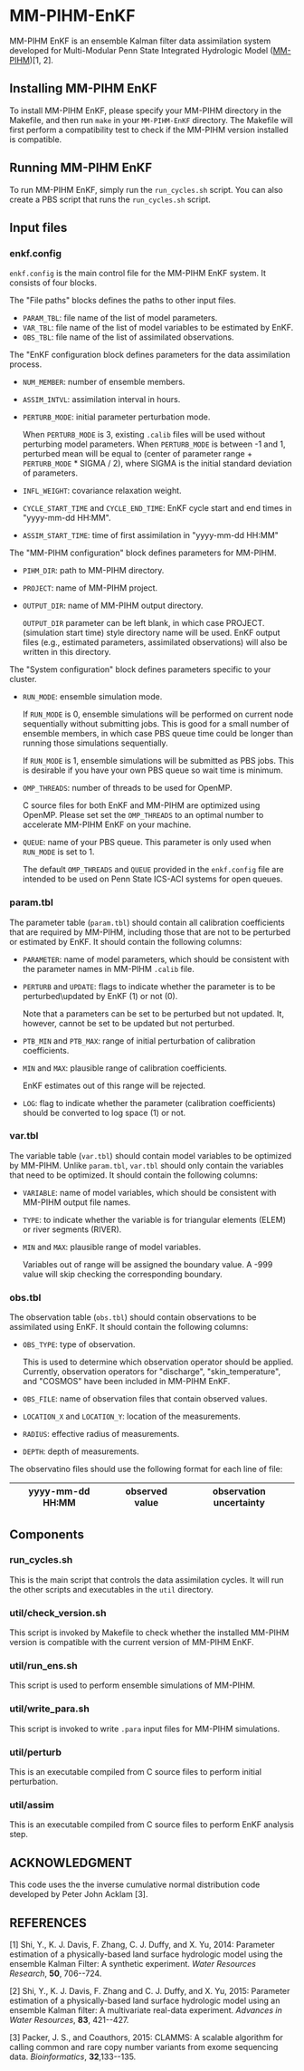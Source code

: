# MM-PIHM-EnKF
MM-PIHM EnKF is an ensemble Kalman filter data assimilation system developed for Multi-Modular Penn State Integrated Hydrologic Model ([MM-PIHM](https://github.com/PSUmodeling/MM-PIHM))[1, 2].

## Installing MM-PIHM EnKF

To install MM-PIHM EnKF, please specify your MM-PIHM directory in the Makefile, and then run `make` in your `MM-PIHM-EnKF` directory.
The Makefile will first perform a compatibility test to check if the MM-PIHM version installed is compatible.

## Running MM-PIHM EnKF

To run MM-PIHM EnKF, simply run the `run_cycles.sh` script.
You can also create a PBS script that runs the `run_cycles.sh` script.

## Input files

### enkf.config

`enkf.config` is the main control file for the MM-PIHM EnKF system.
It consists of four blocks.

The "File paths" blocks defines the paths to other input files.

* `PARAM_TBL`: file name of the list of model parameters.
* `VAR_TBL`: file name of the list of model variables to be estimated by EnKF.
* `OBS_TBL`: file name of the list of assimilated observations.

The "EnKF configuration block defines parameters for the data assimilation process.
* `NUM_MEMBER`:   number of ensemble members.
* `ASSIM_INTVL`:  assimilation interval in hours.
* `PERTURB_MODE`: initial parameter perturbation mode.

  When `PERTURB_MODE` is 3, existing `.calib` files will be used without perturbing model parameters.
  When `PERTURB_MODE` is between -1 and 1, perturbed mean will be equal to (center of parameter range + `PERTURB_MODE` * SIGMA / 2),
  where SIGMA is the initial standard deviation of parameters.
* `INFL_WEIGHT`:  covariance relaxation weight.
* `CYCLE_START_TIME` and `CYCLE_END_TIME`: EnKF cycle start and end times in "yyyy-mm-dd HH:MM".
* `ASSIM_START_TIME`: time of first assimilation in "yyyy-mm-dd HH:MM"

The "MM-PIHM configuration" block defines parameters for MM-PIHM.
* `PIHM_DIR`: path to MM-PIHM directory.
* `PROJECT`: name of MM-PIHM project.
* `OUTPUT_DIR`: name of MM-PIHM output directory.

  `OUTPUT_DIR` parameter can be left blank, in which case PROJECT.(simulation start time) style directory name will be used.
  EnKF output files (e.g., estimated parameters, assimilated observations) will also be written in this directory.

The "System configuration" block defines parameters specific to your cluster.
* `RUN_MODE`: ensemble simulation mode.

  If `RUN_MODE` is 0, ensemble simulations will be performed on current node sequentially without submitting jobs.
  This is good for a small number of ensemble members, in which case PBS queue time could be longer than running those simulations sequentially.

  If `RUN_MODE` is 1, ensemble simulations will be submitted as PBS jobs.
  This is desirable if you have your own PBS queue so wait time is minimum.
* `OMP_THREADS`: number of threads to be used for OpenMP.

  C source files for both EnKF and MM-PIHM are optimized using OpenMP.
  Please set set the `OMP_THREADS` to an optimal number to accelerate MM-PIHM EnKF on your machine.
* `QUEUE`: name of your PBS queue. This parameter is only used when `RUN_MODE` is set to 1.
  
  The default `OMP_THREADS` and `QUEUE` provided in the `enkf.config` file are intended to be used on Penn State ICS-ACI systems for open queues.

### param.tbl

The parameter table (`param.tbl`) should contain all calibration coefficients that are required by MM-PIHM, including those that are not to be perturbed or estimated by EnKF.
It should contain the following columns:
* `PARAMETER`: name of model parameters, which should be consistent with the parameter names in MM-PIHM `.calib` file.
* `PERTURB` and `UPDATE`: flags to indicate whether the parameter is to be perturbed\updated by EnKF (1) or not (0).

  Note that a parameters can be set to be perturbed but not updated. It, however, cannot be set to be updated but not perturbed.
* `PTB_MIN` and `PTB_MAX`: range of initial perturbation of calibration coefficients.
* `MIN` and `MAX`: plausible range of calibration coefficients.

  EnKF estimates out of this range will be rejected.
* `LOG`: flag to indicate whether the parameter (calibration coefficients) should be converted to log space (1) or not.

### var.tbl

The variable table (`var.tbl`) should contain model variables to be optimized by MM-PIHM.
Unlike `param.tbl`, `var.tbl` should only contain the variables that need to be optimized.
It should contain the following columns:
* `VARIABLE`: name of model variables, which should be consistent with MM-PIHM output file names.
* `TYPE`: to indicate whether the variable is for triangular elements (ELEM) or river segments (RIVER).
* `MIN` and `MAX`: plausible range of model variables.

  Variables out of range will be assigned the boundary value.
  A -999 value will skip checking the corresponding boundary.

### obs.tbl

The observation table (`obs.tbl`) should contain observations to be assimilated using EnKF.
It should contain the following columns:
* `OBS_TYPE`: type of observation.

  This is used to determine which observation operator should be applied.
  Currently, observation operators for "discharge", "skin_temperature", and "COSMOS" have been included in MM-PIHM EnKF.
* `OBS_FILE`: name of observation files that contain observed values.
* `LOCATION_X` and `LOCATION_Y`: location of the measurements.
* `RADIUS`: effective radius of measurements.
* `DEPTH`: depth of measurements.

The observatino files should use the following format for each line of file:

yyyy-mm-dd HH:MM | observed value | observation uncertainty
---------------- | -------------- | -----------------------

## Components

### run_cycles.sh

This is the main script that controls the data assimilation cycles.
It will run the other scripts and executables in the `util` directory.

### util/check_version.sh

This script is invoked by Makefile to check whether the installed MM-PIHM version is compatible with the current version of MM-PIHM EnKF.

### util/run_ens.sh

This script is used to perform ensemble simulations of MM-PIHM.

### util/write_para.sh

This script is invoked to write `.para` input files for MM-PIHM simulations.

### util/perturb

This is an executable compiled from C source files to perform initial perturbation.

### util/assim

This is an executable compiled from C source files to perform EnKF analysis step.

## ACKNOWLEDGMENT

This code uses the the inverse cumulative normal distribution code developed by Peter John Acklam [3].

## REFERENCES

[1] Shi, Y., K. J. Davis, F. Zhang, C. J. Duffy, and X. Yu, 2014: Parameter estimation of a physically-based land surface hydrologic model using the ensemble Kalman Filter: A synthetic experiment. *Water Resources Research*, **50**, 706--724.

[2] Shi, Y., K. J. Davis, F. Zhang and C. J. Duffy, and X. Yu, 2015: Parameter estimation of a physically-based land surface hydrologic model using an ensemble Kalman filter: A multivariate real-data experiment. *Advances in Water Resources*, **83**, 421--427.

[3] Packer, J. S., and Coauthors, 2015: CLAMMS: A scalable algorithm for calling common and rare copy number variants from exome sequencing data. *Bioinformatics*, **32**,133--135.

